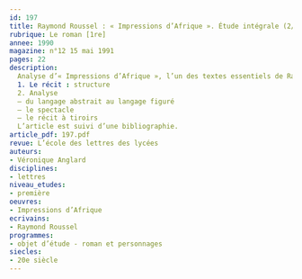 ```yaml
---
id: 197
title: Raymond Roussel : « Impressions d’Afrique ». Étude intégrale (2/2)
rubrique: Le roman [1re]
annee: 1990
magazine: n°12 15 mai 1991
pages: 22
description: 
  Analyse d’« Impressions d’Afrique », l’un des textes essentiels de Raymond Roussel, auteur dont se sont réclamés à la fois les surréalistes et les structuralistes. Ce roman procède d’un travail sur le langage, sur les codes du roman d’aventures et du roman policier…
  1. Le récit : structure
  2. Analyse
  – du langage abstrait au langage figuré
  – le spectacle
  – le récit à tiroirs
  L’article est suivi d’une bibliographie.
article_pdf: 197.pdf
revue: L’école des lettres des lycées
auteurs:
- Véronique Anglard
disciplines:
- lettres
niveau_etudes:
- première
oeuvres:
- Impressions d’Afrique
ecrivains:
- Raymond Roussel
programmes:
- objet d’étude - roman et personnages
siecles:
- 20e siècle
---
```


